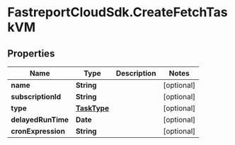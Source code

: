 # FastreportCloudSdk.CreateFetchTaskVM

## Properties

Name | Type | Description | Notes
------------ | ------------- | ------------- | -------------
**name** | **String** |  | [optional] 
**subscriptionId** | **String** |  | [optional] 
**type** | [**TaskType**](TaskType.md) |  | [optional] 
**delayedRunTime** | **Date** |  | [optional] 
**cronExpression** | **String** |  | [optional] 



